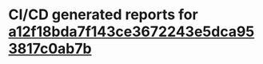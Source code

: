 # CI/CD generated reports for [a12f18bda7f143ce3672243e5dca953817c0ab7b](https://github.com/hydephp/develop/commit/a12f18bda7f143ce3672243e5dca953817c0ab7b)
